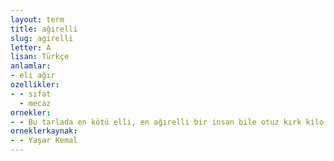 ```yaml
---
layout: term
title: ağırelli
slug: agirelli
letter: A
lisan: Türkçe
anlamlar:
- eli ağır
ozellikler:
- - sıfat
  - mecaz
ornekler:
- - Bu tarlada en kötü elli, en ağırelli bir insan bile otuz kırk kilo toplayabilirdi.
orneklerkaynak:
- - Yaşar Kemal
---
```

